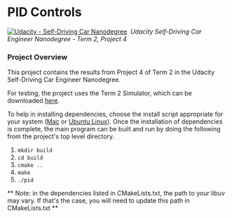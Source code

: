# PID Controls
[![Udacity - Self-Driving Car Nanodegree](https://s3.amazonaws.com/udacity-sdc/github/shield-carnd.svg)](http://www.udacity.com/drive)&nbsp;
*Udacity Self-Driving Car Engineer Nanodegree - Term 2, Project 4*

### **Project Overview**

This project contains the results from Project 4 of Term 2 in the Udacity Self-Driving Car Engineer Nanodegree.

For testing, the project uses the Term 2 Simulator, which can be downloaded [here](https://github.com/udacity/self-driving-car-sim/releases).

To help in installing dependencies, choose the install script appropriate for your system ([Mac](./install-mac.sh) or [Ubuntu Linux](./install-ubuntu.sh)). Once the installation of dependencies is complete, the main program can be built and run by doing the following from the project's top level directory.

1. `mkdir build`
2. `cd build`
3. `cmake ..`
4. `make`
5. `./pid`

** Note: in the dependencies listed in CMakeLists.txt, the path to your libuv may vary. If that's the case, you will need to update this path in CMakeLists.txt **
